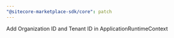 ```yaml
---
"@sitecore-marketplace-sdk/core": patch
---
```


Add Organization ID and Tenant ID in ApplicationRuntimeContext

